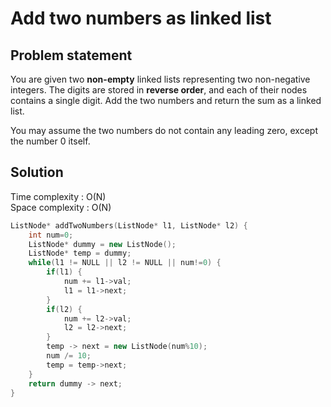# Add two numbers as linked list

## Problem statement

You are given two **non-empty** linked lists representing two non-negative integers. The digits are stored in **reverse order**, and each of their nodes contains a single digit. Add the two numbers and return the sum as a linked list.

You may assume the two numbers do not contain any leading zero, except the number 0 itself.

## Solution

Time complexity : O(N)  
Space complexity : O(N)

```cpp
ListNode* addTwoNumbers(ListNode* l1, ListNode* l2) {
    int num=0;
    ListNode* dummy = new ListNode();
    ListNode* temp = dummy;
    while(l1 != NULL || l2 != NULL || num!=0) {
        if(l1) {
            num += l1->val;
            l1 = l1->next;
        }
        if(l2) {
            num += l2->val;
            l2 = l2->next;
        }
        temp -> next = new ListNode(num%10);
        num /= 10;
        temp = temp->next;
    }
    return dummy -> next;
}
```
